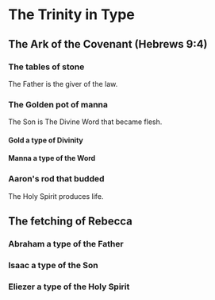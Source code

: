 # The Trinity in Type

## The Ark of the Covenant (Hebrews 9:4)

### The tables of stone

The Father is the giver of the law.

### The Golden pot of manna

The Son is The Divine Word that became flesh.

#### Gold a type of Divinity

#### Manna a type of the Word

### Aaron's rod that budded

The Holy Spirit produces life.

## The fetching of Rebecca

### Abraham a type of the Father

### Isaac a type of the Son

### Eliezer a type of the Holy Spirit
